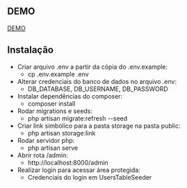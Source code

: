 ## DEMO
[DEMO](https://blog-start-template.herokuapp.com)

## Instalação
  - Criar arquivo .env a partir da cópia do .env.example:
    - cp .env.example .env
  - Alterar credenciais do banco de dados no arquivo .env:
    - DB_DATABASE, DB_USERNAME, DB_PASSWORD
  - Instalar dependências do composer:
    - composer install
  - Rodar migrations e seeds:
    - php artisan migrate:refresh --seed
  - Criar link simbólico para a pasta storage na pasta public:
    - php artisan storage:link
  - Rodar servidor php:
    - php artisan serve
  - Abrir rota /admin:
    - http://localhost:8000/admin
  - Realizar login para acessar área protegida:
    - Credenciais do login em UsersTableSeeder  
    


